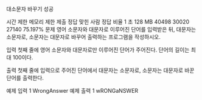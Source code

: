 대소문자 바꾸기 성공
 
시간 제한	메모리 제한	제출	정답	맞힌 사람	정답 비율
1 초	128 MB	40498	30020	27140	75.197%
문제
영어 소문자와 대문자로 이루어진 단어를 입력받은 뒤, 대문자는 소문자로, 소문자는 대문자로 바꾸어 출력하는 프로그램을 작성하시오.

입력
첫째 줄에 영어 소문자와 대문자로만 이루어진 단어가 주어진다. 단어의 길이는 최대 100이다.

출력
첫째 줄에 입력으로 주어진 단어에서 대문자는 소문자로, 소문자는 대문자로 바꾼 단어를 출력한다.

예제 입력 1 
WrongAnswer
예제 출력 1 
wRONGaNSWER